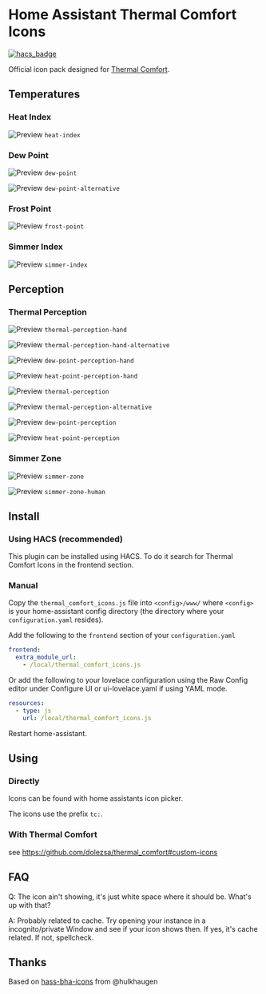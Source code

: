 # Home Assistant Thermal Comfort Icons
[![hacs_badge](https://img.shields.io/badge/HACS-Default-41BDF5.svg?style=for-the-badge)](https://github.com/hacs/integration)

Official icon pack designed for [Thermal Comfort](https://github.com/dolezsa/thermal_comfort).

## Temperatures

### Heat Index
![Preview](https://raw.githubusercontent.com/rautesamtr/thermal_comfort_icons/master/svg/thermometer-fire.svg) `heat-index`

### Dew Point
![Preview](https://raw.githubusercontent.com/rautesamtr/thermal_comfort_icons/master/svg/thermometer-water.svg) `dew-point`

![Preview](https://raw.githubusercontent.com/rautesamtr/thermal_comfort_icons/master/svg/thermometer-water-opacity.svg) `dew-point-alternative`

### Frost Point
![Preview](https://raw.githubusercontent.com/rautesamtr/thermal_comfort_icons/master/svg/thermometer-snowflake.svg) `frost-point`

### Simmer Index
![Preview](https://raw.githubusercontent.com/rautesamtr/thermal_comfort_icons/master/svg/thermometer-power-sleep.svg) `simmer-index`

## Perception

### Thermal Perception
![Preview](https://raw.githubusercontent.com/rautesamtr/thermal_comfort_icons/master/svg/hand-thermometer.svg) `thermal-perception-hand`

![Preview](https://raw.githubusercontent.com/rautesamtr/thermal_comfort_icons/master/svg/hand-thermometer-sun.svg) `thermal-perception-hand-alternative`

![Preview](https://raw.githubusercontent.com/rautesamtr/thermal_comfort_icons/master/svg/hand-thermometer-water.svg) `dew-point-perception-hand`

![Preview](https://raw.githubusercontent.com/rautesamtr/thermal_comfort_icons/master/svg/hand-thermometer-fire.svg) `heat-point-perception-hand`

![Preview](https://raw.githubusercontent.com/rautesamtr/thermal_comfort_icons/master/svg/human-male-thermometer.svg) `thermal-perception`

![Preview](https://raw.githubusercontent.com/rautesamtr/thermal_comfort_icons/master/svg/human-male-thermometer-sun.svg) `thermal-perception-alternative`

![Preview](https://raw.githubusercontent.com/rautesamtr/thermal_comfort_icons/master/svg/human-male-thermometer-water.svg) `dew-point-perception`

![Preview](https://raw.githubusercontent.com/rautesamtr/thermal_comfort_icons/master/svg/human-male-thermometer-fire.svg) `heat-point-perception`

### Simmer Zone
![Preview](https://raw.githubusercontent.com/rautesamtr/thermal_comfort_icons/master/svg/hand-thermometer-power-sleep.svg) `simmer-zone`

![Preview](https://raw.githubusercontent.com/rautesamtr/thermal_comfort_icons/master/svg/human-male-thermometer-power-sleep.svg) `simmer-zone-human`

## Install

### Using HACS (recommended)
This plugin can be installed using HACS. To do it search for Thermal Comfort Icons in the frontend section.

### Manual
Copy the `thermal_comfort_icons.js` file into `<config>/www/` where `<config>` is your home-assistant config directory (the directory where your `configuration.yaml` resides).

Add the following to the `frontend` section of your `configuration.yaml`

```yaml
frontend:
  extra_module_url:
    - /local/thermal_comfort_icons.js
```

Or add the following to your lovelace configuration using the Raw Config editor under Configure UI or ui-lovelace.yaml if using YAML mode.

```yaml
resources:
  - type: js
    url: /local/thermal_comfort_icons.js
```

Restart home-assistant.

## Using

### Directly

Icons can be found with home assistants icon picker.

The icons use the prefix `tc:`.

### With Thermal Comfort

see https://github.com/dolezsa/thermal_comfort#custom-icons

## FAQ
Q: The icon ain't showing, it's just white space where it should be. What's up with that?

A: Probably related to cache. Try opening your instance in a incognito/private Window and see if your icon shows then. If yes, it's cache related. If not, spellcheck.

## Thanks
Based on [hass-bha-icons](https://github.com/hulkhaugen/hass-bha-icons) from @hulkhaugen

